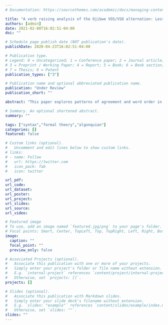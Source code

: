 ```yaml
---
# Documentation: https://sourcethemes.com/academic/docs/managing-content/

title: "A verb raising analysis of the Ojibwe VOS/VSO alternation: Lessons for feature copying and movement"
authors: [admin]
date: 2021-02-08T16:02:51-04:00
doi: ""

# Schedule page publish date (NOT publication's date).
publishDate: 2020-04-23T16:02:51-04:00

# Publication type.
# Legend: 0 = Uncategorized; 1 = Conference paper; 2 = Journal article;
# 3 = Preprint / Working Paper; 4 = Report; 5 = Book; 6 = Book section;
# 7 = Thesis; 8 = Patent
publication_types: ["3"]

# Publication name and optional abbreviated publication name.
publication: "Under Review"
publication_short: ""

abstract: "This paper explores patterns of agreement and word order in the Central Algonquian language Border Lakes Ojibwe. This variety of Ojibwe shows alternations between VOS and VSO word orders and complex interactions between probes on v, Voice, Infl, and C. I show that the behavior of lower probes feeds and bleeds the possible feature copying and movement relations on each subsequent probe. There are three major components to the analysis: (i) post-syntactic verb raising to C, deriving V1 and the complex verbal morphophonology; (ii) an extension of the interaction/satisfaction representation of Deal (2015, 2020) to encode a "relativized EPP" that captures variation and restrictions on movement and the possibility of movement and feature copying being independent, and (iii) a reformulation of the Activity Condition (Chomsky 2000, 2001) to capture "reverse omnivority", where a probe agrees with lower ranked arguments over higher ranked arguments regardless of whether it is a subject or object. The account provides a strong case for Ojibwe as a configurational language, and is shown to capture variation in agreement and word order in the Algonquian family and beyond."

# Summary. An optional shortened abstract.
summary: ""

tags: ["syntax","formal theory","algonquian"]
categories: []
featured: false

# Custom links (optional).
#   Uncomment and edit lines below to show custom links.
# links:
# - name: Follow
#   url: https://twitter.com
#   icon_pack: fab
#   icon: twitter

url_pdf:
url_code:
url_dataset:
url_poster:
url_project:
url_slides:
url_source:
url_video:

# Featured image
# To use, add an image named `featured.jpg/png` to your page's folder. 
# Focal points: Smart, Center, TopLeft, Top, TopRight, Left, Right, BottomLeft, Bottom, BottomRight.
image:
  caption: ""
  focal_point: ""
  preview_only: false

# Associated Projects (optional).
#   Associate this publication with one or more of your projects.
#   Simply enter your project's folder or file name without extension.
#   E.g. `internal-project` references `content/project/internal-project/index.md`.
#   Otherwise, set `projects: []`.
projects: []

# Slides (optional).
#   Associate this publication with Markdown slides.
#   Simply enter your slide deck's filename without extension.
#   E.g. `slides: "example"` references `content/slides/example/index.md`.
#   Otherwise, set `slides: ""`.
slides: ""
---
```

